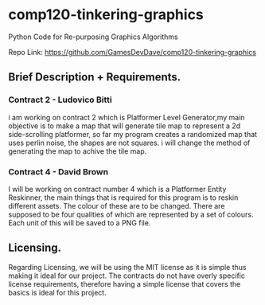 # comp120-tinkering-graphics
Python Code for Re-purposing Graphics Algorithms

Repo Link: https://github.com/GamesDevDave/comp120-tinkering-graphics

## Brief Description + Requirements.
### Contract 2 - Ludovico Bitti
i am working on contract 2 which is Platformer Level Generator,my main objective is to make a map that will generate tile map
to represent a 2d side-scrolling platformer, so far my program creates a randomized map that uses perlin noise, the shapes are not squares. i will change the method of generating the map to achive the tile map.

### Contract 4 - David Brown 
I will be working on contract number 4 which is a Platformer Entity Reskinner, the main things that is required
for this program is to reskin different assets. The colour of these are to be changed. There are supposed to be four
qualities of which are represented by a set of colours. Each unit of this will be saved to a PNG file.

## Licensing.
Regarding Licensing, we will be using the MIT license as it is simple thus making it ideal for our project. The contracts
do not have overly specific license requirements, therefore having a simple license that covers the basics is ideal for
this project.
